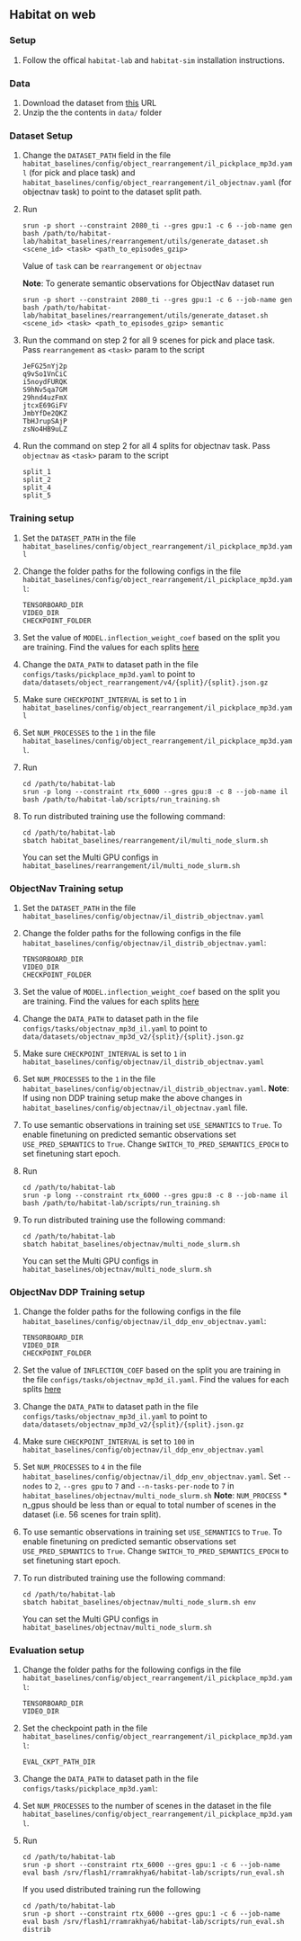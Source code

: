 ## Habitat on web

### Setup

1. Follow the offical `habitat-lab` and `habitat-sim` installation instructions.

### Data

1. Download the dataset from [this](https://habitat-on-web.s3.amazonaws.com/data/assets/data.zip) URL
2. Unzip the the contents in `data/` folder

### Dataset Setup
1. Change the `DATASET_PATH` field in the file `habitat_baselines/config/object_rearrangement/il_pickplace_mp3d.yaml` (for pick and place task) and `habitat_baselines/config/object_rearrangement/il_objectnav.yaml` (for objectnav task) to point to the dataset split path. 

2. Run
    ```
    srun -p short --constraint 2080_ti --gres gpu:1 -c 6 --job-name gen bash /path/to/habitat-lab/habitat_baselines/rearrangement/utils/generate_dataset.sh <scene_id> <task> <path_to_episodes_gzip>
    ```
    Value of `task` can be `rearrangement` or `objectnav`

    **Note**: To generate semantic observations for ObjectNav dataset run
    ```
    srun -p short --constraint 2080_ti --gres gpu:1 -c 6 --job-name gen bash /path/to/habitat-lab/habitat_baselines/rearrangement/utils/generate_dataset.sh <scene_id> <task> <path_to_episodes_gzip> semantic
    ```

3. Run the command on step 2 for all 9 scenes for pick and place task. Pass `rearrangement` as `<task>` param to the script
    ```
    JeFG25nYj2p
    q9vSo1VnCiC
    i5noydFURQK
    S9hNv5qa7GM
    29hnd4uzFmX
    jtcxE69GiFV
    JmbYfDe2QKZ
    TbHJrupSAjP
    zsNo4HB9uLZ
    ```

4. Run the command on step 2 for all 4 splits for objectnav task. Pass `objectnav` as `<task>` param to the script
    ```
    split_1
    split_2
    split_4
    split_5
    ```

### Training setup

1. Set the `DATASET_PATH` in the file `habitat_baselines/config/object_rearrangement/il_pickplace_mp3d.yaml`

2. Change the folder paths for the following configs in the file `habitat_baselines/config/object_rearrangement/il_pickplace_mp3d.yaml`:
    ```
    TENSORBOARD_DIR
    VIDEO_DIR
    CHECKPOINT_FOLDER
    ```
3. Set the value of `MODEL.inflection_weight_coef` based on the split you are training. Find the values for each splits [here](https://www.notion.so/ab2173d31ce3425a97a4fad874920b5d?v=65c29317d4494122918b56e63e421dad)

4. Change the `DATA_PATH` to dataset path in the file `configs/tasks/pickplace_mp3d.yaml` to point to `data/datasets/object_rearrangement/v4/{split}/{split}.json.gz`

5. Make sure `CHECKPOINT_INTERVAL` is set to `1` in `habitat_baselines/config/object_rearrangement/il_pickplace_mp3d.yaml`

6. Set `NUM_PROCESSES` to the `1` in the file `habitat_baselines/config/object_rearrangement/il_pickplace_mp3d.yaml`.

7. Run
    ```
    cd /path/to/habitat-lab
    srun -p long --constraint rtx_6000 --gres gpu:8 -c 8 --job-name il bash /path/to/habitat-lab/scripts/run_training.sh
    ```

9. To run distributed training use the following command:
    ```
    cd /path/to/habitat-lab
    sbatch habitat_baselines/rearrangement/il/multi_node_slurm.sh
    ```
    You can set the Multi GPU configs in `habitat_baselines/rearrangement/il/multi_node_slurm.sh`


### ObjectNav Training setup

1. Set the `DATASET_PATH` in the file `habitat_baselines/config/objectnav/il_distrib_objectnav.yaml`

2. Change the folder paths for the following configs in the file `habitat_baselines/config/objectnav/il_distrib_objectnav.yaml`:
    ```
    TENSORBOARD_DIR
    VIDEO_DIR
    CHECKPOINT_FOLDER
    ```
3. Set the value of `MODEL.inflection_weight_coef` based on the split you are training. Find the values for each splits [here](https://www.notion.so/ab2173d31ce3425a97a4fad874920b5d?v=65c29317d4494122918b56e63e421dad)

4. Change the `DATA_PATH` to dataset path in the file `configs/tasks/objectnav_mp3d_il.yaml` to point to `data/datasets/objectnav_mp3d_v2/{split}/{split}.json.gz`

5. Make sure `CHECKPOINT_INTERVAL` is set to `1` in `habitat_baselines/config/objectnav/il_distrib_objectnav.yaml`

6. Set `NUM_PROCESSES` to the `1` in the file `habitat_baselines/config/objectnav/il_distrib_objectnav.yaml`.
    **Note**: If using non DDP training setup make the above changes in `habitat_baselines/config/objectnav/il_objectnav.yaml` file.

7. To use semantic observations in training set `USE_SEMANTICS` to `True`. To enable finetuning on predicted semantic observations set `USE_PRED_SEMANTICS` to `True`. Change `SWITCH_TO_PRED_SEMANTICS_EPOCH` to set finetuning start epoch.

8. Run
    ```
    cd /path/to/habitat-lab
    srun -p long --constraint rtx_6000 --gres gpu:8 -c 8 --job-name il bash /path/to/habitat-lab/scripts/run_training.sh
    ```

10. To run distributed training use the following command:
    ```
    cd /path/to/habitat-lab
    sbatch habitat_baselines/objectnav/multi_node_slurm.sh
    ```
    You can set the Multi GPU configs in `habitat_baselines/objectnav/multi_node_slurm.sh`


### ObjectNav DDP Training setup

1. Change the folder paths for the following configs in the file `habitat_baselines/config/objectnav/il_ddp_env_objectnav.yaml`:
    ```
    TENSORBOARD_DIR
    VIDEO_DIR
    CHECKPOINT_FOLDER
    ```

2. Set the value of `INFLECTION_COEF` based on the split you are training in the file `configs/tasks/objectnav_mp3d_il.yaml`. Find the values for each splits [here](https://www.notion.so/ab2173d31ce3425a97a4fad874920b5d?v=65c29317d4494122918b56e63e421dad)

3. Change the `DATA_PATH` to dataset path in the file `configs/tasks/objectnav_mp3d_il.yaml` to point to `data/datasets/objectnav_mp3d_v2/{split}/{split}.json.gz`

4. Make sure `CHECKPOINT_INTERVAL` is set to `100` in `habitat_baselines/config/objectnav/il_ddp_env_objectnav.yaml`

5. Set `NUM_PROCESSES` to `4` in the file `habitat_baselines/config/objectnav/il_ddp_env_objectnav.yaml`. Set `--nodes` to `2`, `--gres gpu` to `7` and `--n-tasks-per-node` to `7` in `habitat_baselines/objectnav/multi_node_slurm.sh`
    **Note**: `NUM_PROCESS` * n_gpus should be less than or equal to total number of scenes in the dataset (i.e. 56 scenes for train split).

6. To use semantic observations in training set `USE_SEMANTICS` to `True`. To enable finetuning on predicted semantic observations set `USE_PRED_SEMANTICS` to `True`. Change `SWITCH_TO_PRED_SEMANTICS_EPOCH` to set finetuning start epoch.

7. To run distributed training use the following command:
    ```
    cd /path/to/habitat-lab
    sbatch habitat_baselines/objectnav/multi_node_slurm.sh env
    ```
    You can set the Multi GPU configs in `habitat_baselines/objectnav/multi_node_slurm.sh`



### Evaluation setup

1. Change the folder paths for the following configs in the file `habitat_baselines/config/object_rearrangement/il_pickplace_mp3d.yaml`:
    ```
    TENSORBOARD_DIR
    VIDEO_DIR
    ```

2. Set the checkpoint path in the file `habitat_baselines/config/object_rearrangement/il_pickplace_mp3d.yaml`:
    ```
    EVAL_CKPT_PATH_DIR
    ```

3. Change the `DATA_PATH` to dataset path in the file `configs/tasks/pickplace_mp3d.yaml`:

4. Set `NUM_PROCESSES` to the number of scenes in the dataset in the file `habitat_baselines/config/object_rearrangement/il_pickplace_mp3d.yaml`.

5. Run
    ```
    cd /path/to/habitat-lab
    srun -p short --constraint rtx_6000 --gres gpu:1 -c 6 --job-name eval bash /srv/flash1/rramrakhya6/habitat-lab/scripts/run_eval.sh
    ```
    
    If you used distributed training run the following
    ```
    cd /path/to/habitat-lab
    srun -p short --constraint rtx_6000 --gres gpu:1 -c 6 --job-name eval bash /srv/flash1/rramrakhya6/habitat-lab/scripts/run_eval.sh distrib
    ```
